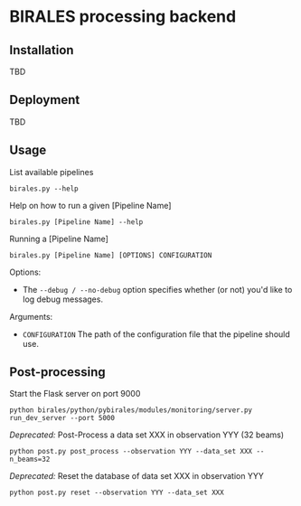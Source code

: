 # BIRALES processing backend

## Installation
TBD

## Deployment
TBD

## Usage
List available pipelines
```
birales.py --help
```

Help on how to run a given [Pipeline Name] 
```
birales.py [Pipeline Name] --help
```

Running a [Pipeline Name] 
```
birales.py [Pipeline Name] [OPTIONS] CONFIGURATION
```

Options:
 * The `--debug / --no-debug` option specifies whether (or not) you'd like to log debug messages.

Arguments:
 * `CONFIGURATION` The path of the configuration file that the pipeline should use.     


## Post-processing
Start the Flask server on port 9000
```
python birales/python/pybirales/modules/monitoring/server.py run_dev_server --port 5000
```

*Deprecated:* Post-Process a data set XXX in observation YYY (32 beams)
```
python post.py post_process --observation YYY --data_set XXX --n_beams=32
```

*Deprecated:* Reset the database of data set XXX in observation YYY
```
python post.py reset --observation YYY --data_set XXX
```